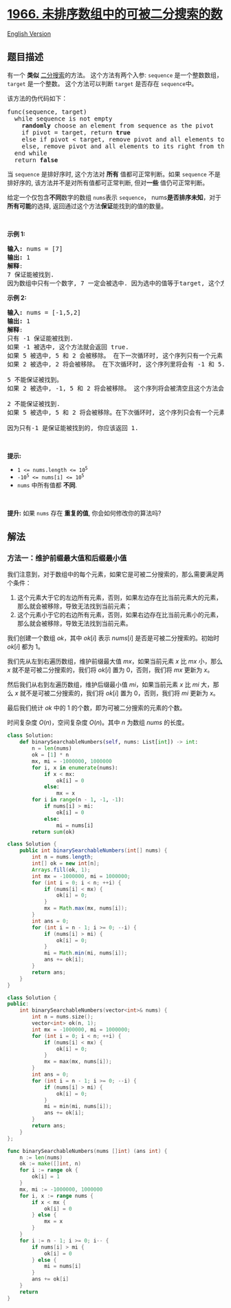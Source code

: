 # [1966. 未排序数组中的可被二分搜索的数](https://leetcode.cn/problems/binary-searchable-numbers-in-an-unsorted-array)

[English Version](/solution/1900-1999/1966.Binary%20Searchable%20Numbers%20in%20an%20Unsorted%20Array/README_EN.md)

<!-- tags:数组,二分查找 -->

## 题目描述

<!-- 这里写题目描述 -->

<p>有一个 <strong>类似</strong> <a href="https://leetcode.com/explore/learn/card/binary-search/" target="_blank">二分搜索</a>的方法。 这个方法有两个入参: <code>sequence</code> 是一个整数数组， <code>target</code> 是一个整数。 这个方法可以判断 <code>target</code> 是否存在 <code>sequence</code>中。</p>

<p>该方法的伪代码如下：</p>

<pre>
func(sequence, target)
  while sequence is not empty
    <strong>randomly</strong> choose an element from sequence as the pivot
    if pivot = target, return <strong>true</strong>
    else if pivot &lt; target, remove pivot and all elements to its left from the sequence
    else, remove pivot and all elements to its right from the sequence
  end while
  return <strong>false</strong></pre>

<p>当 <code>sequence</code> 是排好序时, 这个方法对 <strong>所有</strong> 值都可正常判断。如果&nbsp;<code>sequence</code>&nbsp;不是排好序的, 该方法并不是对所有值都可正常判断, 但对<strong>一些</strong> 值仍可正常判断。</p>

<p>给定一个仅包含<strong>不同</strong>数字的数组 <code>nums</code>表示 <code>sequence</code>， nums<strong>是否排序未知</strong>，对于 <strong>所有可能</strong>的选择, 返回通过这个方法<b>保证</b>能找到的值的数量。</p>

<p>&nbsp;</p>

<p><strong>示例&nbsp;1:</strong></p>

<pre>
<strong>输入:</strong> nums = [7]
<strong>输出:</strong> 1
<strong>解释</strong>: 
7 保证能被找到.
因为数组中只有一个数字, 7 一定会被选中. 因为选中的值等于target, 这个方法会返回 true.
</pre>

<p><strong>示例&nbsp;2:</strong></p>

<pre>
<strong>输入:</strong> nums = [-1,5,2]
<strong>输出:</strong> 1
<strong>解释</strong>: 
只有 -1 保证能被找到.
如果 -1 被选中, 这个方法就会返回 true.
如果 5 被选中, 5 和 2 会被移除。 在下一次循环时, 这个序列只有一个元素： -1 ，这个方法就会返回 true.
如果 2 被选中, 2 将会被移除。 在下次循环时, 这个序列里将会有 -1 和 5. 无论哪个数字被选中, 这个方法都会找到 -1 且返回 true.

5 不能保证被找到。
如果 2 被选中, -1, 5 和 2 将会被移除。 这个序列将会被清空且这个方法会返回 false。

2 不能保证被找到.
如果 5 被选中, 5 和 2 将会被移除。在下次循环时, 这个序列只会有一个元素： -1 且这个方法会返回 false。

因为只有-1 是保证能被找到的, 你应该返回 1.
</pre>

<p>&nbsp;</p>

<p><strong>提示:</strong></p>

<ul>
	<li><code>1 &lt;= nums.length &lt;= 10<sup>5</sup></code></li>
	<li><code>-10<sup>5</sup> &lt;= nums[i] &lt;= 10<sup>5</sup></code></li>
	<li><code>nums</code>&nbsp;中所有值都&nbsp;<b>不同</b>.</li>
</ul>

<p>&nbsp;</p>

<p><strong>提升:</strong>&nbsp;如果&nbsp;<code>nums</code> 存在&nbsp;<strong>重复的值</strong>, 你会如何修改你的算法吗?&nbsp;</p>

## 解法

### 方法一：维护前缀最大值和后缀最小值

我们注意到，对于数组中的每个元素，如果它是可被二分搜索的，那么需要满足两个条件：

1. 这个元素大于它的左边所有元素，否则，如果左边存在比当前元素大的元素，那么就会被移除，导致无法找到当前元素；
2. 这个元素小于它的右边所有元素，否则，如果右边存在比当前元素小的元素，那么就会被移除，导致无法找到当前元素。

我们创建一个数组 $ok$，其中 $ok[i]$ 表示 $nums[i]$ 是否是可被二分搜索的。初始时 $ok[i]$ 都为 $1$。

我们先从左到右遍历数组，维护前缀最大值 $mx$，如果当前元素 $x$ 比 $mx$ 小，那么 $x$ 就不是可被二分搜索的，我们将 $ok[i]$ 置为 $0$，否则，我们将 $mx$ 更新为 $x$。

然后我们从右到左遍历数组，维护后缀最小值 $mi$，如果当前元素 $x$ 比 $mi$ 大，那么 $x$ 就不是可被二分搜索的，我们将 $ok[i]$ 置为 $0$，否则，我们将 $mi$ 更新为 $x$。

最后我们统计 $ok$ 中的 $1$ 的个数，即为可被二分搜索的元素的个数。

时间复杂度 $O(n)$，空间复杂度 $O(n)$。其中 $n$ 为数组 $nums$ 的长度。

<!-- tabs:start -->

```python
class Solution:
    def binarySearchableNumbers(self, nums: List[int]) -> int:
        n = len(nums)
        ok = [1] * n
        mx, mi = -1000000, 1000000
        for i, x in enumerate(nums):
            if x < mx:
                ok[i] = 0
            else:
                mx = x
        for i in range(n - 1, -1, -1):
            if nums[i] > mi:
                ok[i] = 0
            else:
                mi = nums[i]
        return sum(ok)
```

```java
class Solution {
    public int binarySearchableNumbers(int[] nums) {
        int n = nums.length;
        int[] ok = new int[n];
        Arrays.fill(ok, 1);
        int mx = -1000000, mi = 1000000;
        for (int i = 0; i < n; ++i) {
            if (nums[i] < mx) {
                ok[i] = 0;
            }
            mx = Math.max(mx, nums[i]);
        }
        int ans = 0;
        for (int i = n - 1; i >= 0; --i) {
            if (nums[i] > mi) {
                ok[i] = 0;
            }
            mi = Math.min(mi, nums[i]);
            ans += ok[i];
        }
        return ans;
    }
}
```

```cpp
class Solution {
public:
    int binarySearchableNumbers(vector<int>& nums) {
        int n = nums.size();
        vector<int> ok(n, 1);
        int mx = -1000000, mi = 1000000;
        for (int i = 0; i < n; ++i) {
            if (nums[i] < mx) {
                ok[i] = 0;
            }
            mx = max(mx, nums[i]);
        }
        int ans = 0;
        for (int i = n - 1; i >= 0; --i) {
            if (nums[i] > mi) {
                ok[i] = 0;
            }
            mi = min(mi, nums[i]);
            ans += ok[i];
        }
        return ans;
    }
};
```

```go
func binarySearchableNumbers(nums []int) (ans int) {
	n := len(nums)
	ok := make([]int, n)
	for i := range ok {
		ok[i] = 1
	}
	mx, mi := -1000000, 1000000
	for i, x := range nums {
		if x < mx {
			ok[i] = 0
		} else {
			mx = x
		}
	}
	for i := n - 1; i >= 0; i-- {
		if nums[i] > mi {
			ok[i] = 0
		} else {
			mi = nums[i]
		}
		ans += ok[i]
	}
	return
}
```

<!-- tabs:end -->

<!-- end -->
